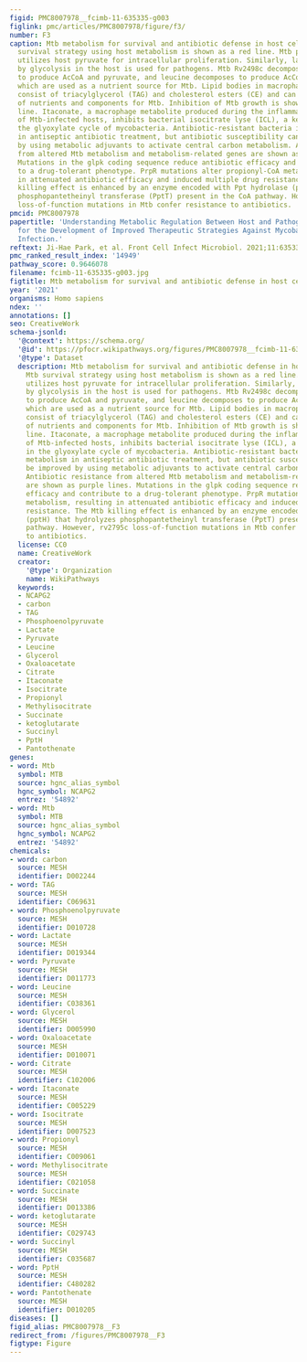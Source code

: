 ```yaml
---
figid: PMC8007978__fcimb-11-635335-g003
figlink: pmc/articles/PMC8007978/figure/f3/
number: F3
caption: Mtb metabolism for survival and antibiotic defense in host cells. The Mtb
  survival strategy using host metabolism is shown as a red line. Mtb preferentially
  utilizes host pyruvate for intracellular proliferation. Similarly, lactate produced
  by glycolysis in the host is used for pathogens. Mtb Rv2498c decomposes itaconate
  to produce AcCoA and pyruvate, and leucine decomposes to produce AcCoA and acetoacetate,
  which are used as a nutrient source for Mtb. Lipid bodies in macrophages mainly
  consist of triacylglycerol (TAG) and cholesterol esters (CE) and can be a source
  of nutrients and components for Mtb. Inhibition of Mtb growth is shown as a blue
  line. Itaconate, a macrophage metabolite produced during the inflammatory response
  of Mtb-infected hosts, inhibits bacterial isocitrate lyse (ICL), a key enzyme in
  the glyoxylate cycle of mycobacteria. Antibiotic-resistant bacteria inhibit metabolism
  in antiseptic antibiotic treatment, but antibiotic susceptibility can be improved
  by using metabolic adjuvants to activate central carbon metabolism. Antibiotic resistance
  from altered Mtb metabolism and metabolism-related genes are shown as purple lines.
  Mutations in the glpk coding sequence reduce antibiotic efficacy and contribute
  to a drug-tolerant phenotype. PrpR mutations alter propionyl-CoA metabolism, resulting
  in attenuated antibiotic efficacy and induced multiple drug resistance. The Mtb
  killing effect is enhanced by an enzyme encoded with Ppt hydrolase (pptH) that hydrolyzes
  phosphopantetheinyl transferase (PptT) present in the CoA pathway. However, rv2795c
  loss-of-function mutations in Mtb confer resistance to antibiotics.
pmcid: PMC8007978
papertitle: 'Understanding Metabolic Regulation Between Host and Pathogens: New Opportunities
  for the Development of Improved Therapeutic Strategies Against Mycobacterium tuberculosis
  Infection.'
reftext: Ji-Hae Park, et al. Front Cell Infect Microbiol. 2021;11:635335.
pmc_ranked_result_index: '14949'
pathway_score: 0.9646078
filename: fcimb-11-635335-g003.jpg
figtitle: Mtb metabolism for survival and antibiotic defense in host cells
year: '2021'
organisms: Homo sapiens
ndex: ''
annotations: []
seo: CreativeWork
schema-jsonld:
  '@context': https://schema.org/
  '@id': https://pfocr.wikipathways.org/figures/PMC8007978__fcimb-11-635335-g003.html
  '@type': Dataset
  description: Mtb metabolism for survival and antibiotic defense in host cells. The
    Mtb survival strategy using host metabolism is shown as a red line. Mtb preferentially
    utilizes host pyruvate for intracellular proliferation. Similarly, lactate produced
    by glycolysis in the host is used for pathogens. Mtb Rv2498c decomposes itaconate
    to produce AcCoA and pyruvate, and leucine decomposes to produce AcCoA and acetoacetate,
    which are used as a nutrient source for Mtb. Lipid bodies in macrophages mainly
    consist of triacylglycerol (TAG) and cholesterol esters (CE) and can be a source
    of nutrients and components for Mtb. Inhibition of Mtb growth is shown as a blue
    line. Itaconate, a macrophage metabolite produced during the inflammatory response
    of Mtb-infected hosts, inhibits bacterial isocitrate lyse (ICL), a key enzyme
    in the glyoxylate cycle of mycobacteria. Antibiotic-resistant bacteria inhibit
    metabolism in antiseptic antibiotic treatment, but antibiotic susceptibility can
    be improved by using metabolic adjuvants to activate central carbon metabolism.
    Antibiotic resistance from altered Mtb metabolism and metabolism-related genes
    are shown as purple lines. Mutations in the glpk coding sequence reduce antibiotic
    efficacy and contribute to a drug-tolerant phenotype. PrpR mutations alter propionyl-CoA
    metabolism, resulting in attenuated antibiotic efficacy and induced multiple drug
    resistance. The Mtb killing effect is enhanced by an enzyme encoded with Ppt hydrolase
    (pptH) that hydrolyzes phosphopantetheinyl transferase (PptT) present in the CoA
    pathway. However, rv2795c loss-of-function mutations in Mtb confer resistance
    to antibiotics.
  license: CC0
  name: CreativeWork
  creator:
    '@type': Organization
    name: WikiPathways
  keywords:
  - NCAPG2
  - carbon
  - TAG
  - Phosphoenolpyruvate
  - Lactate
  - Pyruvate
  - Leucine
  - Glycerol
  - Oxaloacetate
  - Citrate
  - Itaconate
  - Isocitrate
  - Propionyl
  - Methylisocitrate
  - Succinate
  - ketoglutarate
  - Succinyl
  - PptH
  - Pantothenate
genes:
- word: Mtb
  symbol: MTB
  source: hgnc_alias_symbol
  hgnc_symbol: NCAPG2
  entrez: '54892'
- word: Mtb
  symbol: MTB
  source: hgnc_alias_symbol
  hgnc_symbol: NCAPG2
  entrez: '54892'
chemicals:
- word: carbon
  source: MESH
  identifier: D002244
- word: TAG
  source: MESH
  identifier: C069631
- word: Phosphoenolpyruvate
  source: MESH
  identifier: D010728
- word: Lactate
  source: MESH
  identifier: D019344
- word: Pyruvate
  source: MESH
  identifier: D011773
- word: Leucine
  source: MESH
  identifier: C038361
- word: Glycerol
  source: MESH
  identifier: D005990
- word: Oxaloacetate
  source: MESH
  identifier: D010071
- word: Citrate
  source: MESH
  identifier: C102006
- word: Itaconate
  source: MESH
  identifier: C005229
- word: Isocitrate
  source: MESH
  identifier: D007523
- word: Propionyl
  source: MESH
  identifier: C009061
- word: Methylisocitrate
  source: MESH
  identifier: C021058
- word: Succinate
  source: MESH
  identifier: D013386
- word: ketoglutarate
  source: MESH
  identifier: C029743
- word: Succinyl
  source: MESH
  identifier: C035687
- word: PptH
  source: MESH
  identifier: C480282
- word: Pantothenate
  source: MESH
  identifier: D010205
diseases: []
figid_alias: PMC8007978__F3
redirect_from: /figures/PMC8007978__F3
figtype: Figure
---
```


